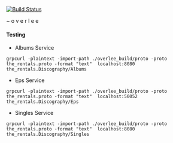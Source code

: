 [![Build Status](https://cloud.drone.io/api/badges/davisvansant/overlee/status.svg)](https://cloud.drone.io/davisvansant/overlee)

~ o v e r l e e  

#### Testing

- Albums Service
```
grpcurl -plaintext -import-path ./overlee_build/proto -proto the_rentals.proto -format "text"  localhost:8080 the_rentals.Discography/Albums
```
- Eps Service
```
grpcurl -plaintext -import-path ./overlee_build/proto -proto the_rentals.proto -format "text"  localhost:50052 the_rentals.Discography/Eps
```

- Singles Service
```
grpcurl -plaintext -import-path ./overlee_build/proto -proto the_rentals.proto -format "text"  localhost:8080 the_rentals.Discography/Singles
```
